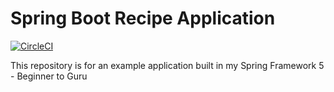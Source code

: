 # Spring Boot Recipe Application

[![CircleCI](https://circleci.com/gh/Nazareh/spring5-recipe-app.svg?style=svg)](https://circleci.com/gh/Nazareh/spring5-recipe-app)

This repository is for an example application built in my Spring Framework 5 - Beginner to Guru

    